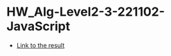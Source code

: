 # HW_Alg-Level2-3-221102-JavaScript

- [Link to the result](https://zahoruiko.github.io/HW_Alg-Level2-3-221102-JavaScript/)
